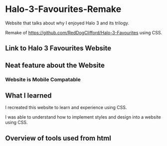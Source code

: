 # Halo-3-Favourites-Remake

Website that talks about why I enjoyed Halo 3 and its trilogy. 

Remake of https://github.com/RedDogClifford/Halo-3-Favourites using CSS.

## Link to Halo 3 Favourites Website 



## Neat feature about the Website

### Website is Mobile Compatable 


## What I learned

I recreated this website to learn and experience using CSS.

I was able to understand how to implement styles and design into a website using CSS. 

## Overview of tools used from html
